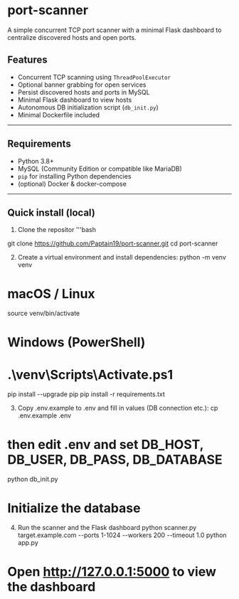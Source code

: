 # port-scanner

A simple concurrent TCP port scanner with a minimal Flask dashboard to centralize discovered hosts and open ports.

## Features
- Concurrent TCP scanning using `ThreadPoolExecutor`
- Optional banner grabbing for open services
- Persist discovered hosts and ports in MySQL
- Minimal Flask dashboard to view hosts
- Autonomous DB initialization script (`db_init.py`)
- Minimal Dockerfile included

---

## Requirements
- Python 3.8+
- MySQL (Community Edition or compatible like MariaDB)
- `pip` for installing Python dependencies
- (optional) Docker & docker-compose

---

## Quick install (local)

1. Clone the repositor
'''bash

git clone https://github.com/Paptain19/port-scanner.git
cd port-scanner

2. Create a virtual environment and install dependencies:
python -m venv venv
# macOS / Linux
source venv/bin/activate
# Windows (PowerShell)
# .\venv\Scripts\Activate.ps1

pip install --upgrade pip
pip install -r requirements.txt

3. Copy .env.example to .env and fill in values (DB connection etc.):
cp .env.example .env
# then edit .env and set DB_HOST, DB_USER, DB_PASS, DB_DATABASE

python db_init.py
# Initialize the database

4. Run the scanner and the Flask dashboard
python scanner.py target.example.com --ports 1-1024 --workers 200 --timeout 1.0
python app.py
# Open http://127.0.0.1:5000 to view the dashboard
